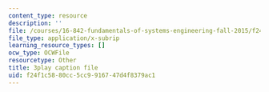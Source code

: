 ```yaml
---
content_type: resource
description: ''
file: /courses/16-842-fundamentals-of-systems-engineering-fall-2015/f24f1c5880cc5cc9916747d4f8379ac1_aiSpEUZzP0A.vtt
file_type: application/x-subrip
learning_resource_types: []
ocw_type: OCWFile
resourcetype: Other
title: 3play caption file
uid: f24f1c58-80cc-5cc9-9167-47d4f8379ac1
---
```

